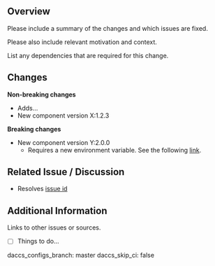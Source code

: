 ## Overview

Please include a summary of the changes and which issues are fixed. 

Please also include relevant motivation and context. 

List any dependencies that are required for this change.

## Changes

**Non-breaking changes**
- Adds...
- New component version X:1.2.3

**Breaking changes**
- New component version Y:2.0.0
	- Requires a new environment variable. See the following [link](url).

## Related Issue / Discussion

- Resolves [issue id](url)

## Additional Information

Links to other issues or sources.

- [ ] Things to do...

daccs_configs_branch: master
daccs_skip_ci: false
